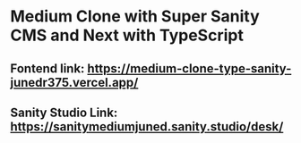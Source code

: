 # Medium Clone with Super Sanity CMS and Next with TypeScript

## Fontend link: https://medium-clone-type-sanity-junedr375.vercel.app/
## Sanity Studio Link: https://sanitymediumjuned.sanity.studio/desk/
